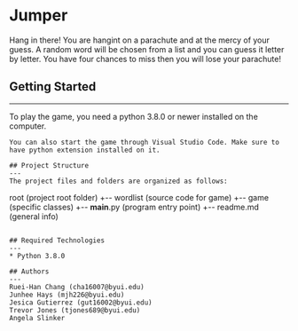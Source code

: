 # Jumper
Hang in there! You are hangint on a parachute and at the mercy of your guess.
A random word will be chosen from a list and you can guess it letter by letter.
You have four chances to miss then you will lose your parachute!

## Getting Started
---
To play the game, you need a python 3.8.0 or newer installed on the computer.
``` 
You can also start the game through Visual Studio Code. Make sure to have python extension installed on it.

## Project Structure
---
The project files and folders are organized as follows:
```
root                    (project root folder)
+-- wordlist            (source code for game)
  +-- game              (specific classes)
  +-- __main__.py       (program entry point)
+-- readme.md           (general info)
```

## Required Technologies
---
* Python 3.8.0

## Authors
---
Ruei-Han Chang (cha16007@byui.edu)
Junhee Hays (mjh226@byui.edu)
Jesica Gutierrez (gut16002@byui.edu)
Trevor Jones (tjones689@byui.edu)
Angela Slinker